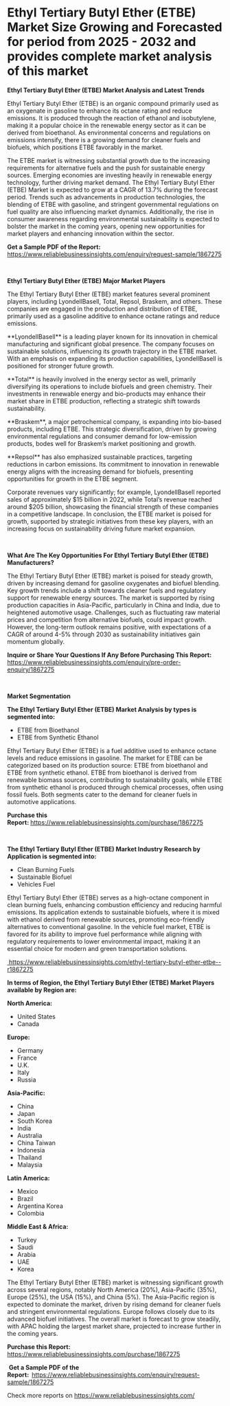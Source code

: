 <p><h1>Ethyl Tertiary Butyl Ether (ETBE) Market Size Growing and Forecasted for period from 2025 - 2032 and provides complete market analysis of this market</h1></p><p><strong>Ethyl Tertiary Butyl Ether (ETBE) Market Analysis and Latest Trends</strong></p>
<p><p>Ethyl Tertiary Butyl Ether (ETBE) is an organic compound primarily used as an oxygenate in gasoline to enhance its octane rating and reduce emissions. It is produced through the reaction of ethanol and isobutylene, making it a popular choice in the renewable energy sector as it can be derived from bioethanol. As environmental concerns and regulations on emissions intensify, there is a growing demand for cleaner fuels and biofuels, which positions ETBE favorably in the market. </p><p>The ETBE market is witnessing substantial growth due to the increasing requirements for alternative fuels and the push for sustainable energy sources. Emerging economies are investing heavily in renewable energy technology, further driving market demand. The Ethyl Tertiary Butyl Ether (ETBE) Market is expected to grow at a CAGR of 13.7% during the forecast period. Trends such as advancements in production technologies, the blending of ETBE with gasoline, and stringent governmental regulations on fuel quality are also influencing market dynamics. Additionally, the rise in consumer awareness regarding environmental sustainability is expected to bolster the market in the coming years, opening new opportunities for market players and enhancing innovation within the sector.</p></p>
<p><strong>Get a Sample PDF of the Report:&nbsp;</strong> <a href="https://www.reliablebusinessinsights.com/enquiry/request-sample/1867275?utm_campaign=2139&utm_medium=2&utm_source=Github&utm_content=ia&utm_term=30012025&utm_id=ethyl-tertiary-butyl-ether-etbe">https://www.reliablebusinessinsights.com/enquiry/request-sample/1867275</a></p>
<p>&nbsp;</p>
<p><strong>Ethyl Tertiary Butyl Ether (ETBE) Major Market Players</strong></p>
<p><p>The Ethyl Tertiary Butyl Ether (ETBE) market features several prominent players, including LyondellBasell, Total, Repsol, Braskem, and others. These companies are engaged in the production and distribution of ETBE, primarily used as a gasoline additive to enhance octane ratings and reduce emissions.</p><p>**LyondellBasell** is a leading player known for its innovation in chemical manufacturing and significant global presence. The company focuses on sustainable solutions, influencing its growth trajectory in the ETBE market. With an emphasis on expanding its production capabilities, LyondellBasell is positioned for stronger future growth.</p><p>**Total** is heavily involved in the energy sector as well, primarily diversifying its operations to include biofuels and green chemistry. Their investments in renewable energy and bio-products may enhance their market share in ETBE production, reflecting a strategic shift towards sustainability.</p><p>**Braskem**, a major petrochemical company, is expanding into bio-based products, including ETBE. This strategic diversification, driven by growing environmental regulations and consumer demand for low-emission products, bodes well for Braskem’s market positioning and growth.</p><p>**Repsol** has also emphasized sustainable practices, targeting reductions in carbon emissions. Its commitment to innovation in renewable energy aligns with the increasing demand for biofuels, presenting opportunities for growth in the ETBE segment.</p><p>Corporate revenues vary significantly; for example, LyondellBasell reported sales of approximately $15 billion in 2022, while Total’s revenue reached around $205 billion, showcasing the financial strength of these companies in a competitive landscape. In conclusion, the ETBE market is poised for growth, supported by strategic initiatives from these key players, with an increasing focus on sustainability driving future market expansion.</p></p>
<p>&nbsp;</p>
<p><strong>What Are The Key Opportunities For Ethyl Tertiary Butyl Ether (ETBE) Manufacturers?</strong></p>
<p><p>The Ethyl Tertiary Butyl Ether (ETBE) market is poised for steady growth, driven by increasing demand for gasoline oxygenates and biofuel blending. Key growth trends include a shift towards cleaner fuels and regulatory support for renewable energy sources. The market is supported by rising production capacities in Asia-Pacific, particularly in China and India, due to heightened automotive usage. Challenges, such as fluctuating raw material prices and competition from alternative biofuels, could impact growth. However, the long-term outlook remains positive, with expectations of a CAGR of around 4-5% through 2030 as sustainability initiatives gain momentum globally.</p></p>
<p><strong>Inquire or Share Your Questions If Any Before Purchasing This Report:</strong> <a href="https://www.reliablebusinessinsights.com/enquiry/pre-order-enquiry/1867275?utm_campaign=2139&utm_medium=2&utm_source=Github&utm_content=ia&utm_term=30012025&utm_id=ethyl-tertiary-butyl-ether-etbe">https://www.reliablebusinessinsights.com/enquiry/pre-order-enquiry/1867275</a></p>
<p>&nbsp;</p>
<p><strong>Market Segmentation</strong></p>
<p><strong>The Ethyl Tertiary Butyl Ether (ETBE) Market Analysis by types is segmented into:</strong></p>
<p><ul><li>ETBE from Bioethanol</li><li>ETBE from Synthetic Ethanol</li></ul></p>
<p><p>Ethyl Tertiary Butyl Ether (ETBE) is a fuel additive used to enhance octane levels and reduce emissions in gasoline. The market for ETBE can be categorized based on its production source: ETBE from bioethanol and ETBE from synthetic ethanol. ETBE from bioethanol is derived from renewable biomass sources, contributing to sustainability goals, while ETBE from synthetic ethanol is produced through chemical processes, often using fossil fuels. Both segments cater to the demand for cleaner fuels in automotive applications.</p></p>
<p><strong>Purchase this Report:&nbsp;</strong><a href="https://www.reliablebusinessinsights.com/purchase/1867275?utm_campaign=2139&utm_medium=2&utm_source=Github&utm_content=ia&utm_term=30012025&utm_id=ethyl-tertiary-butyl-ether-etbe">https://www.reliablebusinessinsights.com/purchase/1867275</a></p>
<p>&nbsp;</p>
<p><strong>The Ethyl Tertiary Butyl Ether (ETBE) Market Industry Research by Application is segmented into:</strong></p>
<p><ul><li>Clean Burning Fuels</li><li>Sustainable Biofuel</li><li>Vehicles Fuel</li></ul></p>
<p><p>Ethyl Tertiary Butyl Ether (ETBE) serves as a high-octane component in clean burning fuels, enhancing combustion efficiency and reducing harmful emissions. Its application extends to sustainable biofuels, where it is mixed with ethanol derived from renewable sources, promoting eco-friendly alternatives to conventional gasoline. In the vehicle fuel market, ETBE is favored for its ability to improve fuel performance while aligning with regulatory requirements to lower environmental impact, making it an essential choice for modern and green transportation solutions.</p></p>
<p><a href="https://www.reliablebusinessinsights.com/ethyl-tertiary-butyl-ether-etbe--r1867275?utm_campaign=2139&utm_medium=2&utm_source=Github&utm_content=ia&utm_term=30012025&utm_id=ethyl-tertiary-butyl-ether-etbe">&nbsp;https://www.reliablebusinessinsights.com/ethyl-tertiary-butyl-ether-etbe--r1867275</a></p>
<p><strong>In terms of Region, the Ethyl Tertiary Butyl Ether (ETBE) Market Players available by Region are:</strong></p>
<p>
    <p> <strong> North America: </strong>
        <ul>
            <li>United States</li>
            <li>Canada</li>
        </ul>
        </p> 
    <p> <strong> Europe: </strong>
        <ul>
            <li>Germany</li>
            <li>France</li>
            <li>U.K.</li>
            <li>Italy</li>
            <li>Russia</li>
        </ul>
        </p> 
    <p> <strong> Asia-Pacific: </strong>
        <ul>
            <li>China</li>
            <li>Japan</li>
            <li>South Korea</li>
            <li>India</li>
            <li>Australia</li>
            <li>China Taiwan</li>
            <li>Indonesia</li>
            <li>Thailand</li>
            <li>Malaysia</li>
        </ul>
        </p> 
    <p> <strong> Latin America: </strong>
        <ul>
            <li>Mexico</li>
            <li>Brazil</li>
            <li>Argentina Korea</li>
            <li>Colombia</li>
        </ul>
        </p> 
    <p> <strong> Middle East & Africa: </strong>
        <ul>
            <li>Turkey</li>
            <li>Saudi</li>
            <li>Arabia</li>
            <li>UAE</li>
            <li>Korea</li>
        </ul>
    </p>
    </p>
<p><p>The Ethyl Tertiary Butyl Ether (ETBE) market is witnessing significant growth across several regions, notably North America (20%), Asia-Pacific (35%), Europe (25%), the USA (15%), and China (5%). The Asia-Pacific region is expected to dominate the market, driven by rising demand for cleaner fuels and stringent environmental regulations. Europe follows closely due to its advanced biofuel initiatives. The overall market is forecast to grow steadily, with APAC holding the largest market share, projected to increase further in the coming years.</p></p>
<p><strong>Purchase this Report: </strong><a href="https://www.reliablebusinessinsights.com/purchase/1867275?utm_campaign=2139&utm_medium=2&utm_source=Github&utm_content=ia&utm_term=30012025&utm_id=ethyl-tertiary-butyl-ether-etbe">https://www.reliablebusinessinsights.com/purchase/1867275</a></p>
<p>&nbsp;<strong>Get a Sample PDF of the Report:&nbsp;&nbsp;</strong><a href="https://www.reliablebusinessinsights.com/enquiry/request-sample/1867275?utm_campaign=2139&utm_medium=2&utm_source=Github&utm_content=ia&utm_term=30012025&utm_id=ethyl-tertiary-butyl-ether-etbe">https://www.reliablebusinessinsights.com/enquiry/request-sample/1867275</a></p>
<p><strong></strong></p>
<p>Check more reports on <a href="https://www.reliablebusinessinsights.com/?utm_campaign=2139&utm_medium=2&utm_source=Github&utm_content=ia&utm_term=30012025&utm_id=ethyl-tertiary-butyl-ether-etbe">https://www.reliablebusinessinsights.com/</a></p>